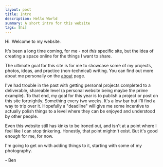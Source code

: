 ```yaml
---
layout: post
title: Intro
description: Hello World
summary: A short intro for this website
tags: [hi]
---
```


Hi.
Welcome to my website.

It's been a long time coming, for me - not *this* specific site, but the idea of creating a space online for the things I want to share.

The ultimate goal for this site is for me to showcase some of my projects, photos, ideas, and practice (non-technical) writing. You can find out more about me personally on the [about](/about) page.

I've had trouble in the past with getting personal projects completed to a deliverable, shareable level (a personal website being maybe *the* prime example). To that end, my goal for this year is to publish a project or post on this site fortnightly. Something every two weeks. It's a low bar but I'll find a way to trip over it. Hopefully a "deadline" will give me some incentive to actually polish things to a level where they can be enjoyed and understood by other people.

Even this website still has kinks to be ironed out, and isn't at a point where I feel like I can stop tinkering. Honestly, that point mightn't exist. But it's good enough for me, for now.

 I'm going to get on with adding things to it, starting with some of my photography.

 \- Ben
